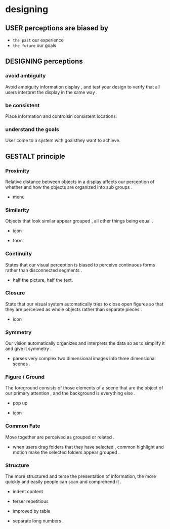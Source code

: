 # designing

## USER perceptions are biased by

- `the past` our experience
- `the future` our goals

## DESIGNING perceptions

### avoid ambiguity

Avoid ambiguity information display , and test your design to verify that all users interpret the display in the same way .

### be consistent

Place information and controlsin consistent locations.

### understand the goals

User come to a system with goalsthey want to achieve.

## GESTALT principle

### Proximity

Relative distance between objects in a display affects our perception of whether and how the objects are organized into sub groups .

- menu

### Similarity

Objects that look similar appear grouped , all other things being equal .

- icon

- form

### Continuity

States that our visual perception is biased to perceive continuous forms rather than disconnected segments .

- half the picture, half the text.

### Closure

State that our visual system automatically tries to close open figures so that they are perceived as whole objects rather than separate pieces .

- icon

### Symmetry

Our vision automatically organizes and interprets the data so as to simplify it and give it symmetry .

- parses very complex two dimensional images info three dimensional scenes .

### Figure / Ground

The foreground consists of those elements of a scene that are the object of our primary attention , and the background is everything else .

- pop up

- icon

### Common Fate

Move together are perceived as grouped or related .

- when users drag folders that they have selected , common highlight and motion make the selected folders appear grouped .

### Structure

The more structured and terse the presentation of information, the more quickly and easily people can scan and comprehend it .

- indent content

- terser repetitious

- improved by table

- separate long numbers .